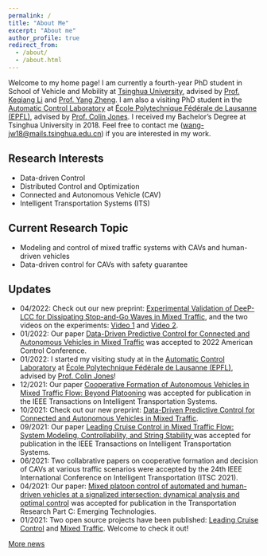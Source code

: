 ```yaml
---
permalink: /
title: "About Me"
excerpt: "About me"
author_profile: true
redirect_from: 
  - /about/
  - /about.html
---
```


Welcome to my home page! I am currently a fourth-year PhD student in School of Vehicle and Mobility at [Tsinghua University](https://www.tsinghua.edu.cn/publish/thu2018en/index.html), advised by [Prof. Keqiang Li](https://scholar.google.com/citations?user=x58fnLQAAAAJ&hl=en&oi=ao) and [Prof. Yang Zheng](https://zhengy09.github.io/index.html). I am also a visiting PhD student in the [Automatic Control Laboratory](https://www.epfl.ch/labs/la/) at [École Polytechnique Fédérale de Lausanne (EPFL)](https://www.epfl.ch/en/), advised by [Prof. Colin Jones](https://people.epfl.ch/colin.jones). I received my Bachelor’s Degree at Tsinghua University in 2018. Feel free to contact me (wang-jw18@mails.tsinghua.edu.cn) if you are interested in my work.

<!--Click [here](https://zzz14.github.io/files/CV-Zizhao.pdf) to view my up-to-date CV.-->

## Research Interests

- Data-driven Control
- Distributed Control and Optimization
- Connected and Autonomous Vehicle (CAV)
- Intelligent Transportation Systems (ITS)

## Current Research Topic

- Modeling and control of mixed traffic systems with CAVs and human-driven vehicles
- Data-driven control for CAVs with safety guarantee

## Updates

- 04/2022: Check out our new preprint: [Experimental Validation of DeeP-LCC for Dissipating Stop-and-Go Waves in Mixed Traffic](https://arxiv.org/abs/2204.03747), and the two videos on the experiments: [Video 1](https://www.youtube.com/watch?v=ZZ2cWhapqpc) and [Video 2](https://www.youtube.com/watch?v=YhxCZImcZL4).
- 01/2022: Our paper [Data-Driven Predictive Control for Connected and Autonomous Vehicles in Mixed Traffic](https://arxiv.org/abs/2110.10097) was accepted to 2022 American Control Conference.
- 01/2022: I started my visiting study at in the [Automatic Control Laboratory](https://www.epfl.ch/labs/la/) at [École Polytechnique Fédérale de Lausanne (EPFL)](https://www.epfl.ch/en/), advised by [Prof. Colin Jones](https://people.epfl.ch/colin.jones)!
- 12/2021: Our paper [Cooperative Formation of Autonomous Vehicles in Mixed Traffic Flow: Beyond Platooning](https://wangjw18.github.io/publication/2020-arXiv) was accepted for publication in the IEEE Transactions on Intelligent Transportation Systems.
- 10/2021: Check out our new preprint: [Data-Driven Predictive Control for Connected and Autonomous Vehicles in Mixed Traffic](https://arxiv.org/abs/2110.10097).
- 09/2021: Our paper [Leading Cruise Control in Mixed Traffic Flow: System Modeling, Controllability, and String Stability
](https://wangjw18.github.io/publication/2020-arXiv-lcc) was accepted for publication in the IEEE Transactions on Intelligent Transportation Systems.
- 06/2021: Two collabrative papers on cooperative formation and decision of CAVs at various traffic scenarios were accepted by the 24th IEEE International Conference on Intelligent Transportation (ITSC 2021).
- 04/2021: Our paper: [Mixed platoon control of automated and human-driven vehicles at a signalized intersection: dynamical analysis and optimal control](https://wangjw18.github.io/publication/2020-arXiv-intersection) was accepted for publication in the Transportation Research Part C: Emerging Technologies.
- 01/2021: Two open source projects have been published: [Leading Cruise Control](https://github.com/wangjw18/LCC) and [Mixed Traffic](https://github.com/wangjw18/mixed-traffic). Welcome to check it out! 

[More news](https://wangjw18.github.io/updates/)

